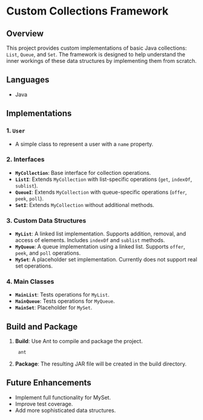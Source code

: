 # Custom Collections Framework

## Overview

This project provides custom implementations of basic Java collections: `List`, `Queue`, and `Set`. The framework is designed to help understand the inner workings of these data structures by implementing them from scratch.

## Languages

- Java

## Implementations

### 1. `User`
- A simple class to represent a user with a `name` property.

### 2. Interfaces
- **`MyCollection`**: Base interface for collection operations.
- **`ListI`**: Extends `MyCollection` with list-specific operations (`get`, `indexOf`, `sublist`).
- **`QueueI`**: Extends `MyCollection` with queue-specific operations (`offer`, `peek`, `poll`).
- **`SetI`**: Extends `MyCollection` without additional methods.

### 3. Custom Data Structures
- **`MyList`**: A linked list implementation. Supports addition, removal, and access of elements. Includes `indexOf` and `sublist` methods.
- **`MyQueue`**: A queue implementation using a linked list. Supports `offer`, `peek`, and `poll` operations.
- **`MySet`**: A placeholder set implementation. Currently does not support real set operations.

### 4. Main Classes
- **`MainList`**: Tests operations for `MyList`.
- **`MainQueue`**: Tests operations for `MyQueue`.
- **`MainSet`**: Placeholder for `MySet`.

## Build and Package

1. **Build**: Use Ant to compile and package the project.
   ```bash
    ant
2. **Package**: The resulting JAR file will be created in the build directory.


## Future Enhancements
  - Implement full functionality for MySet.
  - Improve test coverage.
  - Add more sophisticated data structures.
